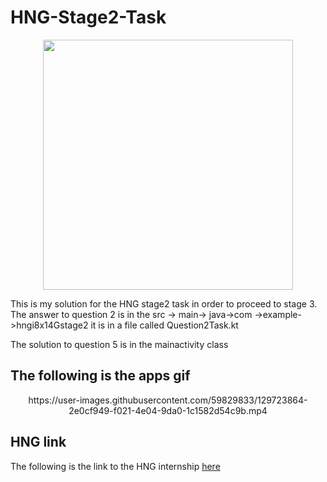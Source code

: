 # HNG-Stage2-Task
<p align="center">
  <img src="https://user-images.githubusercontent.com/59829833/129742995-9a61ae7c-231f-4bf2-853f-4d52ff3c09a0.png" width="400" 
</p>

This is my solution for the HNG stage2 task in order to proceed to stage 3.
The answer to question 2 is in the src -> main-> java->com ->example->hngi8x14Gstage2 
it is in a file called Question2Task.kt

The solution to question 5 is in the mainactivity class

## The following is the apps gif
<p align="center">
https://user-images.githubusercontent.com/59829833/129723864-2e0cf949-f021-4e04-9da0-1c1582d54c9b.mp4
</p>

## HNG link 
The following is the link to the HNG internship [here](https://internship.zuri.team/)
  


